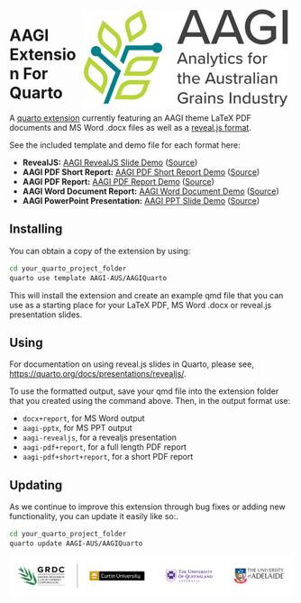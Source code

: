 <img src="docs/demos/assets/aagi-logo.svg" align="right" style="margin:10px" />

# AAGI Extension For Quarto

A [quarto extension](https://quarto.org/docs/extensions/) currently featuring an AAGI theme LaTeX PDF documents and MS Word .docx files as well as a [reveal.js format](https://quarto.org/docs/presentations/revealjs/).

See the included template and demo file for each format here:
- **RevealJS:** [AAGI RevealJS Slide Demo](demos/template-revealjs.qmd) ([Source](https://github.com/AAGI-AUS/AAGIQuarto/blob/main/docs/demos/template-revealjs.qmd))
- **AAGI PDF Short Report:** [AAGI PDF Short Report Demo](demos/template-pdf-short-report+short+report.pdf) ([Source](https://github.com/AAGI-AUS/AAGIQuarto/blob/main/docs/demos/template-pdf-report.qmd))
- **AAGI PDF Report:** [AAGI PDF Report Demo](demos/template-pdf-report+report.pdf) ([Source](https://github.com/AAGI-AUS/AAGIQuarto/blob/main/docs/demos/template-pdf-report.qmd))
- **AAGI Word Document Report:** [AAGI Word Document Demo](demos/template-docx-report.docx) ([Source](https://github.com/AAGI-AUS/AAGIQuarto/blob/main/docs/demos/template-docx-report.qmd))
- **AAGI PowerPoint Presentation:** [AAGI PPT Slide Demo](demos/template-pptx.pptx) ([Source](https://github.com/AAGI-AUS/AAGIQuarto/blob/main/docs/demos/template-pptx.qmd))

## Installing

You can obtain a copy of the extension by using:

```bash
cd your_quarto_project_folder
quarto use template AAGI-AUS/AAGIQuarto
```

This will install the extension and create an example qmd file that
you can use as a starting place for your LaTeX PDF, MS Word .docx or reveal.js presentation slides.

## Using

For documentation on using reveal.js slides in Quarto, please see,
<https://quarto.org/docs/presentations/revealjs/>.

To use the formatted output, save your qmd file into the extension folder that you created using the command above. Then, in the output format use:
- `docx+report`, for MS Word output
- `aagi-pptx`, for MS PPT output
- `aagi-revealjs`, for a revealjs presentation
- `aagi-pdf+report`, for a full length PDF report
- `aagi-pdf+short+report`, for a short PDF report

## Updating

As we continue to improve this extension through bug fixes or adding new functionality, you can update it easily like so:.

```bash
cd your_quarto_project_folder
quarto update AAGI-AUS/AAGIQuarto
```

![](docs/demos/assets/Partners.svg)